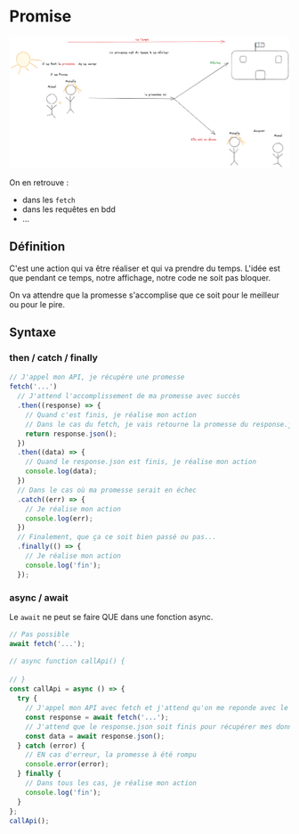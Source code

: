 # Promise

![dessin](./promise.excalidraw.png)

On en retrouve :

- dans les `fetch`
- dans les requêtes en bdd
- ...

## Définition

C'est une action qui va être réaliser et qui va prendre du temps.
L'idée est que pendant ce temps, notre affichage, notre code ne soit pas bloquer.

On va attendre que la promesse s'accomplise que ce soit pour le meilleur ou pour le pire.

## Syntaxe

### then / catch / finally

```ts
// J'appel mon API, je récupère une promesse
fetch('...')
  // J'attend l'accomplissement de ma promesse avec succès
  .then((response) => {
    // Quand c'est finis, je réalise mon action
    // Dans le cas du fetch, je vais retourne la promesse du response.json
    return response.json();
  })
  .then((data) => {
    // Quand le response.json est finis, je réalise mon action
    console.log(data);
  })
  // Dans le cas où ma promesse serait en échec
  .catch((err) => {
    // Je réalise mon action
    console.log(err);
  })
  // Finalement, que ça ce soit bien passé ou pas...
  .finally(() => {
    // Je réalise mon action
    console.log('fin');
  });
```

### async / await

Le `await` ne peut se faire QUE dans une fonction async.

```ts
// Pas possible
await fetch('...');
```

```ts
// async function callApi() {

// }
const callApi = async () => {
  try {
    // J'appel mon API avec fetch et j'attend qu'on me reponde avec le await
    const response = await fetch('...');
    // J'attend que le response.json soit finis pour récupérer mes données
    const data = await response.json();
  } catch (error) {
    // EN cas d'erreur, la promesse à été rompu
    console.error(error);
  } finally {
    // Dans tous les cas, je réalise mon action
    console.log('fin');
  }
};
callApi();
```
